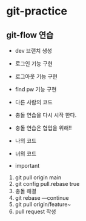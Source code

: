 # git-practice

## git-flow 연습

- dev 브랜치 생성

- 로그인 기능 구현

- 로그아웃 기능 구현

- find pw 기능 구현

- 다른 사람의 코드
- 충돌 연습을 다시 시작 한다.
- 충돌 연습은 협업을 위해!!
- 나의 코드
- 너의 코드
- important

1. git pull origin main
2. git config pull.rebase true
3. 충돌 해결
4. git rebase —continue
5. git pull origin/feature~
6. pull request 작성 
